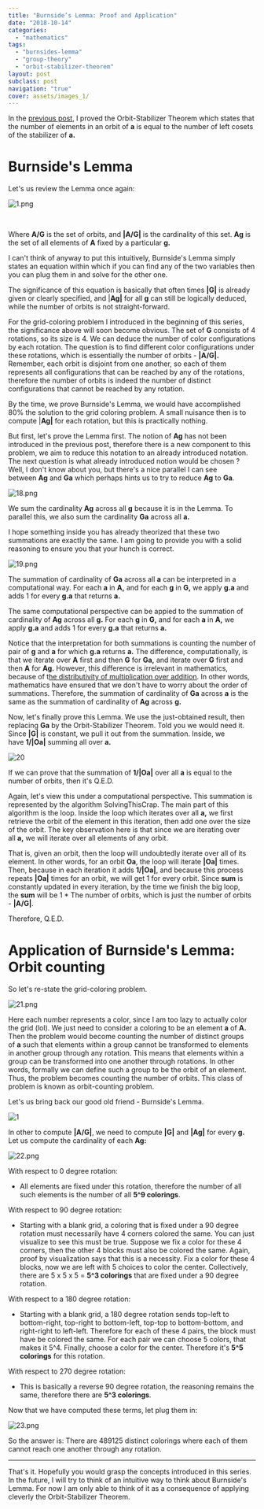 ```yaml
---
title: "Burnside’s Lemma: Proof and Application"
date: "2018-10-14"
categories:
  - "mathematics"
tags:
  - "burnsides-lemma"
  - "group-theory"
  - "orbit-stabilizer-theorem"
layout: post
subclass: post
navigation: "true"
cover: assets/images_1/
---
```


In the [previous post](https://dafuqisthatblog.wordpress.com/2018/10/13/burnsides-lemma-orbit-stabilizer-theorem/), I proved the Orbit-Stabilizer Theorem which states that the number of elements in an orbit of **a** is equal to the number of left cosets of the stabilizer of **a.** 

# Burnside's Lemma

Let's us review the Lemma once again:

![1.png](images/19.png)

 

Where **A/G** is the set of orbits, and **|A/G|** is the cardinality of this set. **Ag** is the set of all elements of **A** fixed by a particular **g.**

I can't think of anyway to put this intuitively, Burnside's Lemma simply states an equation within which if you can find any of the two variables then you can plug them in and solve for the other one.

The significance of this equation is basically that often times **|G|** is already given or clearly specified, and |**Ag|** for all **g** can still be logically deduced, while the number of orbits is not straight-forward.

For the grid-coloring problem I introduced in the beginning of this series, the significance above will soon become obvious. The set of **G** consists of 4 rotations, so its size is 4. We can deduce the number of color configurations by each rotation. The question is to find different color configurations under these rotations, which is essentially the number of orbits - **|A/G|.** Remember, each orbit is disjoint from one another, so each of them represents all configurations that can be reached by any of the rotations, therefore the number of orbits is indeed the number of distinct configurations that cannot be reached by any rotation.

By the time, we prove Burnside's Lemma, we would have accomplished 80% the solution to the grid coloring problem. A small nuisance then is to compute |**Ag|** for each rotation, but this is practically nothing.

But first, let's prove the Lemma first. The notion of **Ag** has not been introduced in the previous post, therefore there is a new component to this problem, we aim to reduce this notation to an already introduced notation. The next question is what already introduced notion would be chosen ? Well, I don't know about you, but there's a nice parallel I can see between **Ag** and **Ga** which perhaps hints us to try to reduce **Ag** to **Ga**.

![18.png](images/18.png)

We sum the cardinality **Ag** across all **g** because it is in the Lemma. To parallel this, we also sum the cardinality **Ga** across all **a.** 

I hope something inside you has already theorized that these two summations are exactly the same. I am going to provide you with a solid reasoning to ensure you that your hunch is correct.

![19.png](images/191.png)

The summation of cardinality of **Ga** across all **a** can be interpreted in a computational way. For each **a** in **A,** and for each **g** in **G,** we apply **g.a** and adds 1 for every **g.a** that returns **a.** 

The same computational perspective can be appied to the summation of cardinality of **Ag** across all **g.** For each **g** in **G,** and for each **a** in **A,** we apply **g.a** and adds 1 for every **g.a** that returns **a.** 

Notice that the interpretation for both summations is counting the number of pair of **g** and **a** for which **g.a** returns **a.** The difference, computationally, is that we iterate over **A** first and then **G** for **Ga,** and iterate over **G** first and then **A** for **Ag.** However, this difference is irrelevant in mathematics, because of t[he distributivity of multiplication over addition](https://math.stackexchange.com/a/342063/466386). In other words, mathematics have ensured that we don't have to worry about the order of summations. Therefore, the summation of cardinality of **Ga** across **a** is the same as the summation of cardinality of **Ag** across **g.** 

Now, let's finally prove this Lemma. We use the just-obtained result, then replacing **Ga** by the Orbit-Stabilizer Theorem. Told you we would need it. Since **|G|** is constant, we pull it out from the summation. Inside, we have **1/|Oa|** summing all over **a.** 

![20](images/20.png)

If we can prove that the summation of **1/|Oa|** over all **a** is equal to the number of orbits, then it's Q.E.D.

Again, let's view this under a computational perspective. This summation is represented by the algorithm SolvingThisCrap. The main part of this algorithm is the loop. Inside the loop which iterates over all **a,** we first retrieve the orbit of the element in this iteration, then add one over the size of the orbit. The key observation here is that since we are iterating over all **a,** we will iterate over all elements of any orbit.

That is, given an orbit, then the loop will undoubtedly iterate over all of its element. In other words, for an orbit **Oa**, the loop will iterate **|Oa|** times. Then, because in each iteration it adds **1/|Oa|**, and because this process repeats **|Oa|** times for an orbit, we will get 1 for every orbit. Since **sum** is constantly updated in every iteration, by the time we finish the big loop, the **sum** will be 1 \* The number of orbits, which is just the number of orbits - **|A/G|**.

Therefore, Q.E.D.

# Application of Burnside's Lemma: Orbit counting

So let's re-state the grid-coloring problem.

![21.png](images/211.png)

Here each number represents a color, since I am too lazy to actually color the grid (lol). We just need to consider a coloring to be an element **a** of **A.** Then the problem would become counting the number of distinct groups of **a** such that elements within a group cannot be transformed to elements in another group through any rotation. This means that elements within a group can be transformed into one another through rotations. In other words, formally we can define such a group to be the orbit of an element. Thus, the problem becomes counting the number of orbits. This class of problem is known as orbit-counting problem.

Let's us bring back our good old friend - Burnside's Lemma.

![1](images/19.png)

In other to compute **|A/G|**, we need to compute **|G|** and **|Ag|** for every **g.** Let us compute the cardinality of each **Ag:**

![22.png](images/22.png)

With respect to 0 degree rotation:

- All elements are fixed under this rotation, therefore the number of all such elements is the number of all **5^9 colorings**.

With respect to 90 degree rotation:

- Starting with a blank grid, a coloring that is fixed under a 90 degree rotation must necessarily have 4 corners colored the same. You can just visualize to see this must be true. Suppose we fix a color for these 4 corners, then the other 4 blocks must also be colored the same. Again, proof by visualization says that this is a necessity. Fix a color for these 4 blocks, now we are left with 5 choices to color the center. Collectively, there are 5 x 5 x 5 = **5^3 colorings** that are fixed under a 90 degree rotation.

With respect to a 180 degree rotation:

- Starting with a blank grid, a 180 degree rotation sends top-left to bottom-right, top-right to bottom-left, top-top to bottom-bottom, and right-right to left-left. Therefore for each of these 4 pairs, the block must have be colored the same. For each pair we can choose 5 colors, that makes it 5^4. Finally, choose a color for the center. Therefore it's **5^5 colorings** for this rotation.

With respect to 270 degree rotation:

- This is basically a reverse 90 degree rotation, the reasoning remains the same, therefore there are **5^3 colorings**.

Now that we have computed these terms, let plug them in:

![23.png](images/23.png)

So the answer is: There are 489125 distinct colorings where each of them cannot reach one another through any rotation.

* * *

That's it. Hopefully you would grasp the concepts introduced in this series. In the future, I will try to think of an intuitive way to think about Burnside's Lemma. For now I am only able to think of it as a consequence of applying cleverly the Orbit-Stabilizer Theorem.
